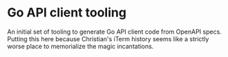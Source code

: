# Go API client tooling

An initial set of tooling to generate Go API client code from OpenAPI specs.
Putting this here because Christian's iTerm history seems like a strictly
worse place to memorialize the magic incantations.